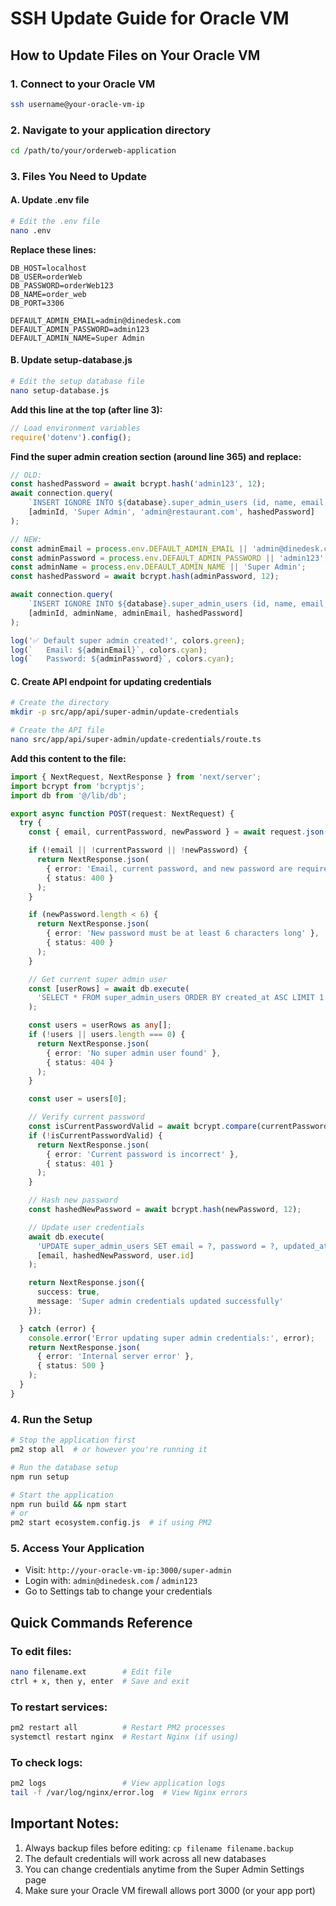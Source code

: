 # SSH Update Guide for Oracle VM

## How to Update Files on Your Oracle VM

### 1. Connect to your Oracle VM
```bash
ssh username@your-oracle-vm-ip
```

### 2. Navigate to your application directory
```bash
cd /path/to/your/orderweb-application
```

### 3. Files You Need to Update

#### A. Update .env file
```bash
# Edit the .env file
nano .env
```

**Replace these lines:**
```
DB_HOST=localhost
DB_USER=orderWeb
DB_PASSWORD=orderWeb123
DB_NAME=order_web
DB_PORT=3306

DEFAULT_ADMIN_EMAIL=admin@dinedesk.com
DEFAULT_ADMIN_PASSWORD=admin123
DEFAULT_ADMIN_NAME=Super Admin
```

#### B. Update setup-database.js
```bash
# Edit the setup database file
nano setup-database.js
```

**Add this line at the top (after line 3):**
```javascript
// Load environment variables
require('dotenv').config();
```

**Find the super admin creation section (around line 365) and replace:**
```javascript
// OLD:
const hashedPassword = await bcrypt.hash('admin123', 12);
await connection.query(
    `INSERT IGNORE INTO ${database}.super_admin_users (id, name, email, password) VALUES (?, ?, ?, ?)`,
    [adminId, 'Super Admin', 'admin@restaurant.com', hashedPassword]
);

// NEW:
const adminEmail = process.env.DEFAULT_ADMIN_EMAIL || 'admin@dinedesk.com';
const adminPassword = process.env.DEFAULT_ADMIN_PASSWORD || 'admin123';
const adminName = process.env.DEFAULT_ADMIN_NAME || 'Super Admin';
const hashedPassword = await bcrypt.hash(adminPassword, 12);

await connection.query(
    `INSERT IGNORE INTO ${database}.super_admin_users (id, name, email, password) VALUES (?, ?, ?, ?)`,
    [adminId, adminName, adminEmail, hashedPassword]
);

log('✅ Default super admin created!', colors.green);
log(`   Email: ${adminEmail}`, colors.cyan);
log(`   Password: ${adminPassword}`, colors.cyan);
```

#### C. Create API endpoint for updating credentials
```bash
# Create the directory
mkdir -p src/app/api/super-admin/update-credentials

# Create the API file
nano src/app/api/super-admin/update-credentials/route.ts
```

**Add this content to the file:**
```typescript
import { NextRequest, NextResponse } from 'next/server';
import bcrypt from 'bcryptjs';
import db from '@/lib/db';

export async function POST(request: NextRequest) {
  try {
    const { email, currentPassword, newPassword } = await request.json();

    if (!email || !currentPassword || !newPassword) {
      return NextResponse.json(
        { error: 'Email, current password, and new password are required' },
        { status: 400 }
      );
    }

    if (newPassword.length < 6) {
      return NextResponse.json(
        { error: 'New password must be at least 6 characters long' },
        { status: 400 }
      );
    }

    // Get current super admin user
    const [userRows] = await db.execute(
      'SELECT * FROM super_admin_users ORDER BY created_at ASC LIMIT 1'
    );

    const users = userRows as any[];
    if (!users || users.length === 0) {
      return NextResponse.json(
        { error: 'No super admin user found' },
        { status: 404 }
      );
    }

    const user = users[0];

    // Verify current password
    const isCurrentPasswordValid = await bcrypt.compare(currentPassword, user.password);
    if (!isCurrentPasswordValid) {
      return NextResponse.json(
        { error: 'Current password is incorrect' },
        { status: 401 }
      );
    }

    // Hash new password
    const hashedNewPassword = await bcrypt.hash(newPassword, 12);

    // Update user credentials
    await db.execute(
      'UPDATE super_admin_users SET email = ?, password = ?, updated_at = CURRENT_TIMESTAMP WHERE id = ?',
      [email, hashedNewPassword, user.id]
    );

    return NextResponse.json({
      success: true,
      message: 'Super admin credentials updated successfully'
    });

  } catch (error) {
    console.error('Error updating super admin credentials:', error);
    return NextResponse.json(
      { error: 'Internal server error' },
      { status: 500 }
    );
  }
}
```

### 4. Run the Setup
```bash
# Stop the application first
pm2 stop all  # or however you're running it

# Run the database setup
npm run setup

# Start the application
npm run build && npm start
# or
pm2 start ecosystem.config.js  # if using PM2
```

### 5. Access Your Application
- Visit: `http://your-oracle-vm-ip:3000/super-admin`
- Login with: `admin@dinedesk.com` / `admin123`
- Go to Settings tab to change your credentials

## Quick Commands Reference

### To edit files:
```bash
nano filename.ext        # Edit file
ctrl + x, then y, enter  # Save and exit
```

### To restart services:
```bash
pm2 restart all          # Restart PM2 processes
systemctl restart nginx  # Restart Nginx (if using)
```

### To check logs:
```bash
pm2 logs                 # View application logs
tail -f /var/log/nginx/error.log  # View Nginx errors
```

## Important Notes:
1. Always backup files before editing: `cp filename filename.backup`
2. The default credentials will work across all new databases
3. You can change credentials anytime from the Super Admin Settings page
4. Make sure your Oracle VM firewall allows port 3000 (or your app port)
